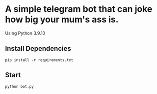 <h1>A simple telegram bot that can joke how big your mum's ass is.</h1>
Using Python 3.9.10

## Install Dependencies
````
pip install -r requirements.txt
````

## Start
````
python bot.py
````